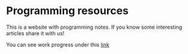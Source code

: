 # Programming resources

This is a website with programming notes. If you know some interesting articles share it with us!

You can see work progress under this [link](https://programming-resources.herokuapp.com/)
